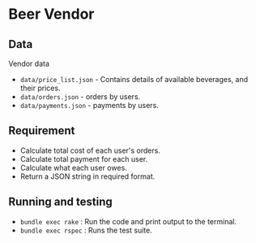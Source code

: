 # Beer Vendor

## Data

Vendor data

- `data/price_list.json` - Contains details of available beverages, and their prices.
- `data/orders.json` - orders by users.
- `data/payments.json` - payments by users.

## Requirement

- Calculate total cost of each user's orders.
- Calculate total payment for each user.
- Calculate what each user owes.
- Return a JSON string in required format. 

## Running and testing

- `bundle exec rake`  : Run the code and print output to the terminal.
- `bundle exec rspec` : Runs the test suite.
